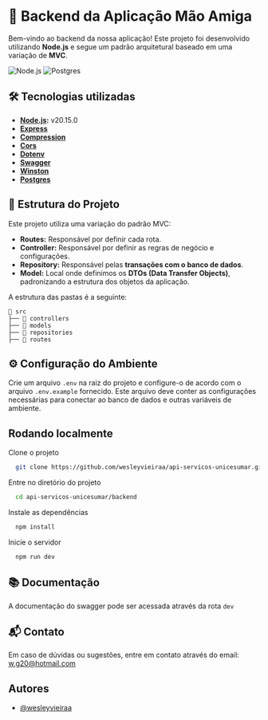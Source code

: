 # 🚀 Backend da Aplicação Mão Amiga

Bem-vindo ao backend da nossa aplicação! Este projeto foi desenvolvido utilizando **Node.js** e segue um padrão arquitetural baseado em uma variação de **MVC**.

![Node.js](https://img.shields.io/badge/Node.js-20.15.0-339933?style=for-the-badge&logo=node.js)
![Postgres](https://img.shields.io/badge/Postgres-16.0-336791?style=for-the-badge&logo=postgresql)


## 🛠️ Tecnologias utilizadas

- **[Node.js](https://nodejs.org/download/release/v20.15.0/):** v20.15.0
- **[Express](https://expressjs.com/pt-br/)**
- **[Compression](https://www.npmjs.com/package/compression)**
- **[Cors](https://www.npmjs.com/package/cors)**
- **[Dotenv](https://www.npmjs.com/package/dotenv)**
- **[Swagger](https://swagger.io/docs/)**
- **[Winston](https://github.com/winstonjs/winston/tree/2.x)**
- **[Postgres](https://www.postgresql.org/docs/)**


## 🚧 Estrutura do Projeto

Este projeto utiliza uma variação do padrão MVC:

- **Routes:** Responsável por definir cada rota.
- **Controller:** Responsável por definir as regras de negócio e configurações.
- **Repository:** Responsável pelas **transações com o banco de dados**.
- **Model:** Local onde definimos os **DTOs (Data Transfer Objects)**, padronizando a estrutura dos objetos da aplicação.

A estrutura das pastas é a seguinte:

```plaintext
📂 src
├── 📂 controllers
├── 📂 models
├── 📂 repositories
├── 📂 routes
```


## ⚙️ Configuração do Ambiente

Crie um arquivo `.env` na raiz do projeto e configure-o de acordo com o arquivo `.env.example` fornecido. Este arquivo deve conter as configurações necessárias para conectar ao banco de dados e outras variáveis de ambiente.


## Rodando localmente

Clone o projeto

```bash
  git clone https://github.com/wesleyvieiraa/api-servicos-unicesumar.git
```

Entre no diretório do projeto

```bash
  cd api-servicos-unicesumar/backend
```

Instale as dependências

```bash
  npm install
```

Inicie o servidor

```bash
  npm run dev
```


## 📚 Documentação

A documentação do swagger pode ser acessada através da rota `dev`


## 📬 Contato

Em caso de dúvidas ou sugestões, entre em contato através do email: w.g20@hotmail.com
## Autores

- [@wesleyvieiraa](https://github.com/wesleyvieiraa)

